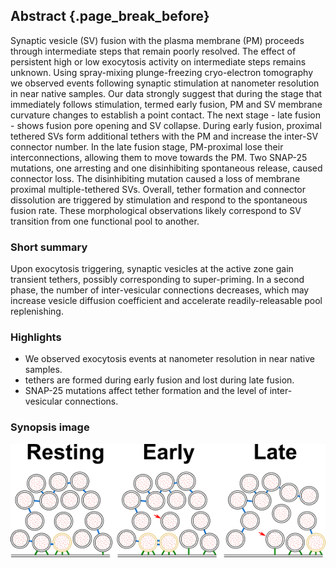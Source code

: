 ## Abstract {.page_break_before}
Synaptic vesicle (SV) fusion with the plasma membrane (PM) proceeds through intermediate steps that remain poorly resolved. 
The effect of persistent high or low exocytosis activity on intermediate steps remains unknown. 
Using spray-mixing plunge-freezing cryo-electron tomography we observed events following synaptic stimulation at nanometer resolution in near native samples. 
Our data strongly suggest that during the stage that immediately follows stimulation, termed early fusion, PM and SV membrane curvature changes to establish a point contact. 
The next stage - late fusion - shows fusion pore opening and SV collapse. 
During early fusion, proximal tethered SVs form additional tethers with the PM and increase the inter-SV connector number. In the late fusion stage, PM-proximal lose their interconnections, allowing them to move towards the PM. 
Two SNAP-25 mutations, one arresting and one disinhibiting spontaneous release, caused connector loss. 
The disinhibiting mutation caused a loss of membrane proximal multiple-tethered SVs. 
Overall, tether formation and connector dissolution are triggered by stimulation and respond to the spontaneous fusion rate. 
These morphological observations likely correspond to SV transition from one functional pool to another.

### Short summary
Upon exocytosis triggering, synaptic vesicles at the active zone gain transient tethers, possibly corresponding to super-priming. 
In a second phase, the number of inter-vesicular connections decreases, which may increase vesicle diffusion coefficient and accelerate readily-releasable pool replenishing.

###  Highlights
- We observed exocytosis events at nanometer resolution in near native samples.
- tethers are formed during early fusion and lost during late fusion.
- SNAP-25 mutations affect tether formation and the level of inter-vesicular connections.

### Synopsis image
![](images/synopsis.png "synopsis image")